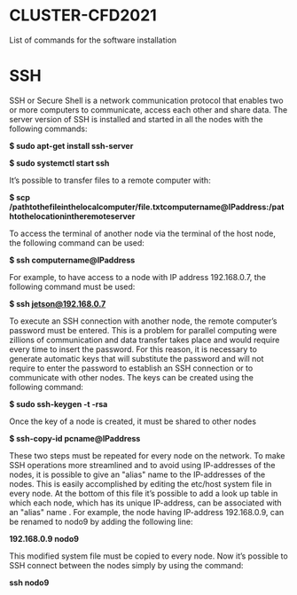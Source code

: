 # CLUSTER-CFD2021
List of commands for the software installation

# SSH

SSH or Secure Shell is a network communication protocol that enables two or more computers to communicate,
access each other and share data. The server version of SSH is installed and started in all the nodes with the
following commands:

**$ sudo apt-get install ssh-server**

**$ sudo systemctl start ssh**

It’s possible to transfer files to a remote computer with:

**$ scp /pathtothefileinthelocalcomputer/file.txtcomputername@IPaddress:/pathtothelocationintheremoteserver**

To access the terminal of another node via the terminal of the host node, the following command can be used:

**$ ssh computername@IPaddress**

For example, to have access to a node with IP address 192.168.0.7, the following command must be used:

**$ ssh jetson@192.168.0.7**

To execute an SSH connection with another node, the remote computer’s password must be entered. This
is a problem for parallel computing were zillions of communication and data transfer takes place and would
require every time to insert the password. For this reason, it is necessary to generate automatic keys that
will substitute the password and will not require to enter the password to establish an SSH connection or to
communicate with other nodes. The keys can be created using the following command:

**$ sudo ssh-keygen -t -rsa**

Once the key of a node is created, it must be shared to other nodes

**$ ssh-copy-id pcname@IPaddress**

These two steps must be repeated for every node on the network.
To make SSH operations more streamlined and to avoid using IP-addresses of the nodes, it is possible to give
an "alias" name to the IP-addresses of the nodes. This is easily accomplished by editing the etc/host system
file in every node. At the bottom of this file it’s possible to add a look up table in which each node, which
has its unique IP-address, can be associated with an "alias" name . For example, the node having IP-address
192.168.0.9, can be renamed to nodo9 by adding the following line:

**192.168.0.9 nodo9**

This modified system file must be copied to every node. Now it’s possible to SSH connect between the nodes
simply by using the command:

**ssh nodo9**
